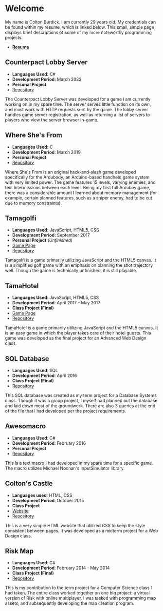 # Welcome
My name is Colton Burdick. I am currently 29 years old. My credentials can be found within my resume, which is linked below. This small, simple page displays brief descriptions of some of my more noteworthy programming projects.
- [**Resume**](Colton_Burdick_Resume.pdf)



## Counterpact Lobby Server
- **Languages Used:** C#
- **Development Period:** March 2022
- **Personal Project**
- [Repository]()

The Counterpact Lobby Server was developed for a game I am currently working on in my spare time. The server serves little function on its own, and must work with HTTP requests sent by the game. The lobby server handles game server registration, as well as returning a list of servers to players who view the server browser in-game.



## Where She's From
- **Languages Used:** C
- **Development Period:** March 2019
- **Personal Project**
- [Repository](https://github.com/InvestigatorMelodytchi/wsf/tree/master/WHERESHESFROM)

Where She's From is an original hack-and-slash game developed specifically for the Ardubody, an Arduino-based handheld game system with very limited power. The game features 15 levels, varying enemies, and text intermissions between each level. Being my first full Arduboy game, there was a considerable amount I learned about memory management (for example, certain planned features, such as a sniper enemy, had to be cut due to memory constraints).



## Tamagolfi
- **Languages Used:** JavaScript, HTML5, CSS
- **Development Period:** September 2017
- **Personal Project** *(Unfinished)*
- [Game Page](https://investigatormelodytchi.github.io/tamagolfi/)
- [Repository](https://github.com/InvestigatorMelodytchi/tamagolfi)

Tamagolfi is a game primarily utilizing JavaScript and the HTML5 canvas. It is a simplified golf game with an emphasis on planning the shot trajectory well. Though the game is technically unfinished, it is still playable.



## TamaHotel
- **Languages Used**: JavaScript, HTML5, CSS
- **Development Period**: April 2017 - May 2017
- **Class Project (Final)**
- [Game Page](https://melodytchimuseum.github.io/tamahotel/)
- [Repository](https://github.com/MelodytchiMuseum/tamahotel)

TamaHotel is a game primarily utilizing JavaScript and the HTML5 canvas. It is an easy game in which the player takes care of their hotel guests. This game was developed as the final project for an Advanced Web Design class.



## SQL Database
- **Languages Used**: SQL
- **Development Period**: April 2016
- **Class Project (Final)**
- [Repository](https://github.com/MelodytchiMuseum/sqlproject)

This SQL database was created as my term project for a Database Systems class. Though it was a group project, I myself had planned out the database and laid down most of the groundwork. There are also 3 queries at the end of the file that I had developed per the project requirements.



## Awesomacro
- **Languages Used**: C#
- **Development Period**: February 2016
- **Personal Project**
- [Repository](https://github.com/MelodytchiMuseum/awesomacro)

This is a text macro I had developed in my spare time for a specific game. The macro utilizes Michael Noonan's InputSimulator library.



## Colton's Castle
- **Languages used**: HTML, CSS
- **Development Period**: October 2015
- **Class Project**
- [Website](https://melodytchimuseum.github.io/coltonscastle/index.html)
- [Repository](https://github.com/MelodytchiMuseum/coltonscastle)

This is a very simple HTML website that utilized CSS to keep the style consistent between pages. It was developed as a midterm project for a Web Design class.



## Risk Map
- **Languages Used**: C#
- **Development Period**: February 2014 - May 2014
- **Class Project (Final)**
- [Repository](https://github.com/MelodytchiMuseum/riskmap)

This is my contribution to the term project for a Computer Science class I had taken. The entire class worked together on one big project: a virtual version of Risk with online multiplayer. I was tasked with programming map assets, and subsequently developing the map creation program.
